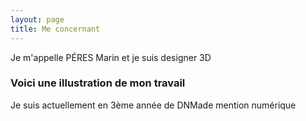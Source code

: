 ```yaml
---
layout: page
title: Me concernant
---
```


Je m'appelle PÉRES Marin et je suis designer 3D

### Voici une illustration de mon travail 

Je suis actuellement en 3ème année de DNMade mention numérique


